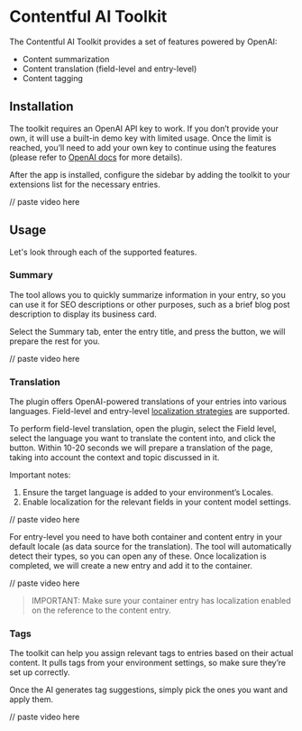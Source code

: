 # Contentful AI Toolkit

The Contentful AI Toolkit provides a set of features powered by OpenAI:

- Content summarization
- Content translation (field-level and entry-level)
- Content tagging

## Installation

The toolkit requires an OpenAI API key to work. If you don’t provide your own, it will use a built-in demo key with limited usage. Once the limit is reached, you’ll need to add your own key to continue using the features (please refer to [OpenAI docs](https://platform.openai.com/docs/quickstart) for more details).

After the app is installed, configure the sidebar by adding the toolkit to your extensions list for the necessary entries.

// paste video here

## Usage

Let's look through each of the supported features.

### Summary

The tool allows you to quickly summarize information in your entry, so you can use it for SEO descriptions or other purposes, such as a brief blog post description to display its business card.

Select the Summary tab, enter the entry title, and press the button, we will prepare the rest for you.

// paste video here

### Translation

The plugin offers OpenAI-powered translations of your entries into various languages. Field-level and entry-level [localization strategies](https://www.contentful.com/help/localization/field-and-entry-localization/) are supported.

To perform field-level translation, open the plugin, select the Field level, select the language you want to translate the content into, and click the button. Within 10-20 seconds we will prepare a translation of the page, taking into account the context and topic discussed in it.

Important notes:

1. Ensure the target language is added to your environment’s Locales.
2. Enable localization for the relevant fields in your content model settings.

// paste video here

For entry-level you need to have both container and content entry in your default locale (as data source for the translation). The tool will automatically detect their types, so you can open any of these. Once localization is completed, we will create a new entry and add it to the container.

// paste video here

> IMPORTANT: Make sure your container entry has localization enabled on the reference to the content entry.

### Tags

The toolkit can help you assign relevant tags to entries based on their actual content. It pulls tags from your environment settings, so make sure they’re set up correctly.

Once the AI generates tag suggestions, simply pick the ones you want and apply them.

// paste video here
